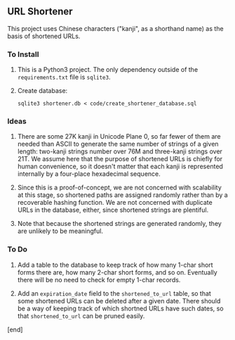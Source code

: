 ## URL Shortener

This project uses Chinese characters ("kanji", as a shorthand name) as the basis of shortened URLs. 

### To Install

 1. This is a Python3 project. The only dependency outside of the `requirements.txt` file is `sqlite3`.

 1. Create database:

        sqlite3 shortener.db < code/create_shortener_database.sql

### Ideas

 1. There are some 27K kanji in Unicode Plane 0, so far fewer of them are needed than ASCII to generate the same number of strings of a given length: two-kanji strings number over 76M and three-kanji strings over 21T. We assume here that the purpose of shortened URLs is chiefly for human convenience, so it doesn't matter that each kanji is represented internally by a four-place hexadecimal sequence.

 1. Since this is a proof-of-concept, we are not concerned with scalability at this stage, so shortened paths are assigned randomly rather than by a recoverable hashing function. We are not concerned with duplicate URLs in the database, either, since shortened strings are plentiful.

 1. Note that because the shortened strings are generated randomly, they are unlikely to be meaningful.

### To Do

 1. Add a table to the database to keep track of how many 1-char short forms there are, how many 2-char short forms, and so on. Eventually there will be no need to check for empty 1-char records.

 1. Add an `expiration_date` field to the `shortened_to_url` table, so that some shortened URLs can be deleted after a given date. There should be a way of keeping track of which shortned URLs have such dates, so that `shortened_to_url` can be pruned easily.

[end]
